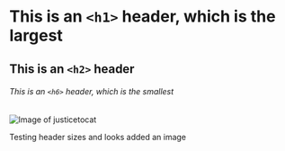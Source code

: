 # This is an `<h1>` header, which is the largest
## This is an `<h2>` header
###### This is an `<h6>` header, which is the smallest

![Image of justicetocat](https://octodex.github.com/images/justicetocat.jpg)

Testing header sizes and looks
added an image
